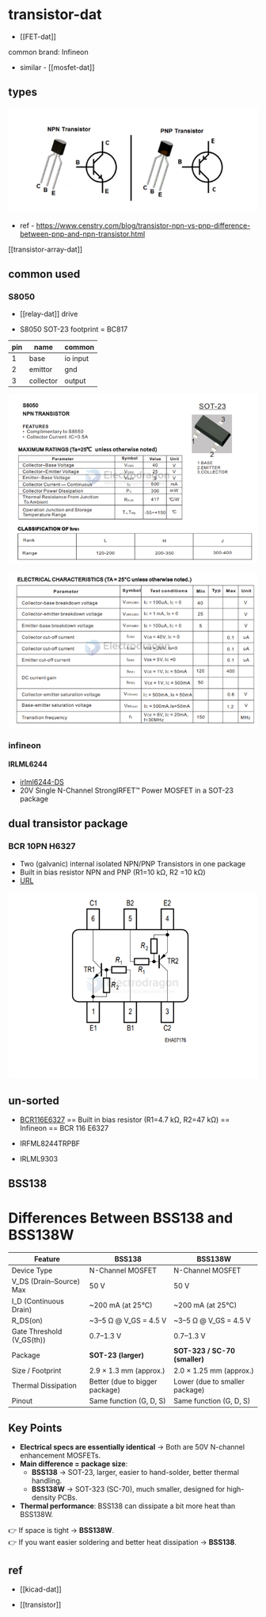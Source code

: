 
# transistor-dat


- [[FET-dat]]


common brand: 	Infineon

- similar - [[mosfet-dat]]


## types 

![](2024-10-06-16-36-27.png)

- ref - https://www.censtry.com/blog/transistor-npn-vs-pnp-difference-between-pnp-and-npn-transistor.html

[[transistor-array-dat]]

## common used 

### S8050 

- [[relay-dat]] drive 


- S8050 SOT-23 footprint = BC817

| pin | name      | common   |
| --- | --------- | -------- |
| 1   | base      | io input |
| 2   | emittor   | gnd      |
| 3   | collector | output   |

![](2024-10-01-19-17-13.png)


![](2024-10-01-19-17-24.png)

### infineon

#### IRLML6244 

- [irlml6244-DS](https://www.infineon.com/cms/en/product/power/mosfet/n-channel/irlml6244/)
- 20V Single N-Channel StrongIRFET™ Power MOSFET in a SOT-23 package

## dual transistor package 

### BCR 10PN H6327

- Two (galvanic) internal isolated NPN/PNP Transistors in one package
- Built in bias resistor NPN and PNP (R1=10 kΩ, R2 =10 kΩ)
- [URL](https://www.mouser.jp/datasheet/2/196/bcr10pn-223935.pdf)

![](2025-03-06-22-43-10.png)

## un-sorted 

- [BCR116E6327](https://www.mouser.com/ProductDetail/Infineon-Technologies/BCR-116-E6327?qs=OWKQh20churs%252Bj9jXRGlFg%3D%3D&srsltid=AfmBOoq-frf2cIVFR5tG9npa_zhflZxKBJ_wqftDIDK69ALQzAtPfXW6) == Built in bias resistor (R1=4.7 kΩ, R2=47 kΩ) == Infineon == BCR 116 E6327

- IRFML8244TRPBF

- IRLML9303 


## BSS138 

# Differences Between BSS138 and BSS138W

| Feature                  | BSS138                          | BSS138W                          |
|--------------------------|---------------------------------|----------------------------------|
| Device Type              | N-Channel MOSFET                | N-Channel MOSFET                 |
| V_DS (Drain–Source) Max  | 50 V                            | 50 V                             |
| I_D (Continuous Drain)   | ~200 mA (at 25°C)               | ~200 mA (at 25°C)                |
| R_DS(on)                 | ~3–5 Ω @ V_GS = 4.5 V           | ~3–5 Ω @ V_GS = 4.5 V            |
| Gate Threshold (V_GS(th))| 0.7–1.3 V                       | 0.7–1.3 V                        |
| Package                  | **SOT-23 (larger)**             | **SOT-323 / SC-70 (smaller)**    |
| Size / Footprint         | 2.9 × 1.3 mm (approx.)          | 2.0 × 1.25 mm (approx.)          |
| Thermal Dissipation      | Better (due to bigger package)  | Lower (due to smaller package)   |
| Pinout                   | Same function (G, D, S)         | Same function (G, D, S)          |

## Key Points
- **Electrical specs are essentially identical** → Both are 50V N-channel enhancement MOSFETs.  
- **Main difference = package size**:  
  - **BSS138** → SOT-23, larger, easier to hand-solder, better thermal handling.  
  - **BSS138W** → SOT-323 (SC-70), much smaller, designed for high-density PCBs.  
- **Thermal performance**: BSS138 can dissipate a bit more heat than BSS138W.  

👉 If space is tight → **BSS138W**.  
👉 If you want easier soldering and better heat dissipation → **BSS138**.


## ref 

- [[kicad-dat]]

- [[transistor]]